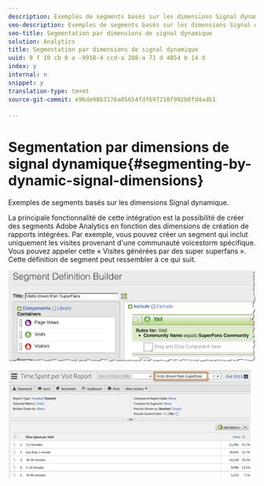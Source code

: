 ```yaml
---
description: Exemples de segments basés sur les dimensions Signal dynamique.
seo-description: Exemples de segments basés sur les dimensions Signal dynamique.
seo-title: Segmentation par dimensions de signal dynamique
solution: Analytics
title: Segmentation par dimensions de signal dynamique
uuid: 9 f 10 cb 0 a -9918-4 ccd-a 288-a 71 d 4854 b 14 d
index: y
internal: n
snippet: y
translation-type: tm+mt
source-git-commit: e96de98b3176a05654fdf697210f992b0fd4adb1

---
```



# Segmentation par dimensions de signal dynamique{#segmenting-by-dynamic-signal-dimensions}

Exemples de segments basés sur les dimensions Signal dynamique.

La principale fonctionnalité de cette intégration est la possibilité de créer des segments Adobe Analytics en fonction des dimensions de création de rapports intégrées. Par exemple, vous pouvez créer un segment qui inclut uniquement les visites provenant d'une communauté voicestorm spécifique. Vous pouvez appeler cette « Visites générées par des super superfans ». Cette définition de segment peut ressembler à ce qui suit.

![](assets/segment1.png)

![](assets/segment2.png)

